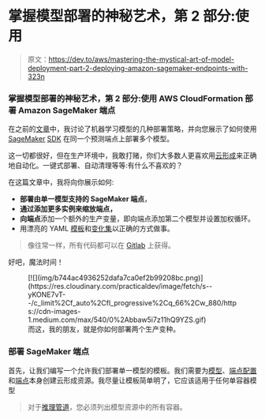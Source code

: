# 掌握模型部署的神秘艺术，第 2 部分:使用

> 原文：<https://dev.to/aws/mastering-the-mystical-art-of-model-deployment-part-2-deploying-amazon-sagemaker-endpoints-with-323n>

### 掌握模型部署的神秘艺术，第 2 部分:使用 AWS CloudFormation 部署 Amazon SageMaker 端点

在之前的[文章](https://dev.to/juliensimon/mastering-the-mystical-art-of-model-deployment-2afi)中，我讨论了机器学习模型的几种部署策略，并向您展示了如何使用 [SageMaker](http://aws.amazon.com/sagemaker) [SDK](https://github.com/aws/sagemaker-python-sdk) 在同一个预测端点上部署多个模型。

这一切都很好，但在生产环境中，我敢打赌，你们大多数人更喜欢用[云形成](http://aws.amazon.com/cloudformation)来正确地自动化。一键式部署、自动清理等等:有什么不喜欢的？

在这篇文章中，我将向你展示如何:

*   **部署由单一模型支持的 SageMaker 端点**，
*   **通过添加更多实例来缩放端点，**
*   **向端点**添加一个额外的生产变量，即向端点添加第二个模型并设置加权循环。
*   用漂亮的 YAML [模板](https://docs.aws.amazon.com/AWSCloudFormation/latest/UserGuide/gettingstarted.templatebasics.html)和[变化集](https://docs.aws.amazon.com/AWSCloudFormation/latest/UserGuide/using-cfn-updating-stacks-changesets.html)以正确的方式做事。

> 像往常一样，所有代码都可以在 [Gitlab](https://gitlab.com/juliensimon/sagemaker-automation/tree/master/cloudformation) 上获得。

好吧，魔法时间！

<figure>[![](img/b744ac4936252dafa7ca0ef2b99208bc.png)](https://res.cloudinary.com/practicaldev/image/fetch/s--yKONE7vT--/c_limit%2Cf_auto%2Cfl_progressive%2Cq_66%2Cw_880/https://cdn-images-1.medium.com/max/540/0%2Abbaw5i7z11hQ9YZS.gif) 

<figcaption>而这，我的朋友，就是你如何部署两个生产变种。</figcaption>

</figure>

### 部署 SageMaker 端点

首先，让我们编写一个允许我们部署单一模型的模板。我们需要为[模型](https://docs.aws.amazon.com/AWSCloudFormation/latest/UserGuide/aws-resource-sagemaker-model.html)、[端点配置](https://docs.aws.amazon.com/AWSCloudFormation/latest/UserGuide/aws-resource-sagemaker-endpointconfig.html)和[端点](https://docs.aws.amazon.com/AWSCloudFormation/latest/UserGuide/aws-resource-sagemaker-endpoint.html)本身创建云形成资源。我尽量让模板简单明了，它应该适用于任何单容器模型

> 对于[推理管道](https://docs.aws.amazon.com/sagemaker/latest/dg/inference-pipelines.html)，您必须列出模型资源中的所有容器。